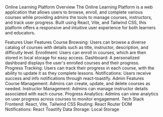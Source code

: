 Online Learning Platform
Overview
The Online Learning Platform is a web application that allows users to browse, enroll, and complete various courses while providing admins the tools to manage courses, instructors, and track user progress. Built using React, Vite, and Tailwind CSS, this platform offers a responsive and intuitive user experience for both learners and educators.

Features
User Features
Course Browsing: Users can browse a diverse catalog of courses with details such as title, instructor, description, and difficulty level.
Enrollment: Users can enroll in courses, which are then stored in local storage for easy access.
Dashboard: A personalized dashboard displays the user's enrolled courses and their progress.
Progress Tracking: Users can track their progress in each course, with the ability to update it as they complete lessons.
Notifications: Users receive success and info notifications through react-toastify.
Admin Features
Course Management: Admins can create, update, and delete courses as needed.
Instructor Management: Admins can manage instructor details associated with each course.
Progress Analytics: Admins can view analytics on user progress across courses to monitor engagement.
Tech Stack
Frontend: React, Vite, Tailwind CSS
Routing: React Router DOM
Notifications: React Toastify
Data Storage: Local Storage